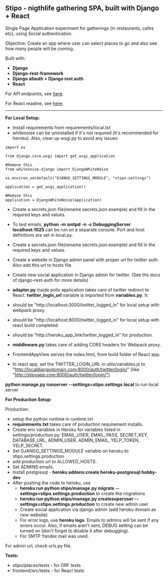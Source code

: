 **Stipo - nigthlife gathering SPA, built with Django + React**
----------

Single Page Application experiment for gatherings (in restaurants, cafes etc), using Social authentication.

Objective: Create an app where user can select places to go and also see how many people will be coming.

Built with:

 - **Django**
 - **Django-rest-framework**
 - **Django allauth + Django rest auth**
 - **React**
 
For API endpoints, see [here](https://github.com/azaleas/stipo/blob/master/API.md).

For React readme, see [here](https://github.com/azaleas/stipo/blob/master/stipo/frontend/README.md).

----------

**For Local Setup:**

- Install requirements from requirements/local.txt
 - whitenoise can be uninstalled if it's not required (it's recommended for heroku). Also, clear up wsgi.py to avoid any issues:
```
import os

from django.core.wsgi import get_wsgi_application

#Remove this
from whitenoise.django import DjangoWhiteNoise

os.environ.setdefault("DJANGO_SETTINGS_MODULE", "stipo.settings")

application = get_wsgi_application()

#Remove this
application = DjangoWhiteNoise(application)
```
- Create a secrets.json file(rename secrets.json.example) and fill in the required keys and values.

- To test emails, **python -m smtpd -n -c DebuggingServer localhost:1025** can be run on a separate console. Port and host definitions are set in local.py.

- Create a secrets.json file(rename secrets.json.example) and fill in the required keys and values.
- Create a website in Django admin panel with proper url for twitter auth. Also add this url to hosts file.
- Create new social application in Django admin for twitter. (See the docs of django-rest-auth for more details)
- **adapter.py** inside polls application takes care of twitter redirect to React. **twitter_login_url** variable is imported from **variables.py**.  It:
 - should be "http://localhost:3000/twitter_logged_in" for local setup with webpack proxy.
 - should be "http://localhost:8000/twitter_logged_in" for local setup with react build completed.
 - should be "http://heroku_app_link/twitter_logged_in" for production.
- **middleware.py** takes care of adding CORS headers for Webpack proxy.
- FrontendAppView serves the index.html, from build folder of React app.
- In react app, set the TWITTER_LOGIN_URL in utils/variables.js to "http://localdjangodomain.com:8000/auth/twitter/login/" {like "http://stipoapp.com:8000/auth/twitter/login/"}

**python manage.py runserver --settings=stipo.settings.local** to run local server

**For Production Setup:**

Production:

 - setup the python runtime in runtime.txt
 - **requirements.txt** takes care of production requirement installs. 
 - Create env variables in Heroku for variables listed in settings/production.py: EMAIL_USER, EMAIL_PASS, SECRET_KEY, DATABASE_URL, ADMIN_USER, ADMIN_EMAIL, YELP_TOKEN, YELP_SECRET.
 - Set DJANGO_SETTINGS_MODULE variable on heroku to stipo.settings.production
 - add production url to ALLOWED_HOSTS.
 - Set ADMINS emails.
 - Install postgresql - **heroku addons:create heroku-postgresql:hobby-dev**
 - After pushing the code to heroku, use
    - **heroku run python stipo/manage.py migrate --settings=stipo.settings.production** to create the migrations
    - **heroku run python stipo/manage.py createsuperuser --settings=stipo.settings.production** to create new admin user
	- Create social application via django admin (add heroku domain as new website)
    - For error logs, use **heroku logs**. Emails to admins will be sent if any errors occur. Also, if emails aren't sent, DEBUG setting can be turned on (don't forget to disable it after debugging).
    - For SMTP Yandex mail was used. 

For admin url, check urls.py file. 

**Tests:**

 - stipo/places/tests - for DRF tests
 - frontend/src/tests - for React tests